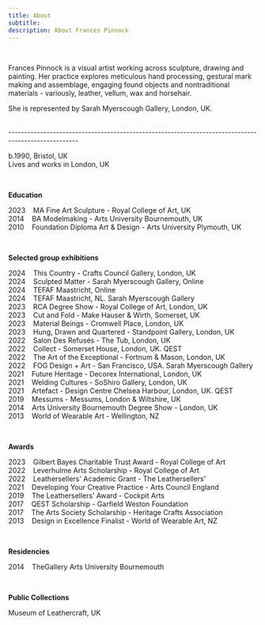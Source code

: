 ```yaml
---
title: About
subtitle: 
description: About Frances Pinnock
---
```

<br />

Frances Pinnock is a visual artist working across sculpture, drawing and painting. Her practice explores meticulous hand processing, gestural mark making and assemblage,  engaging found objects and nontraditional materials - variously, leather, vellum, wax and horsehair. 

She is represented by Sarah Myerscough Gallery, London, UK.

<br />
----------------------------------------------------------------------------------------------------
<br /> 

b.1990, Bristol, UK  
Lives and works in London, UK

<br />


**Education**  

2023&nbsp;&nbsp;&nbsp; MA Fine Art Sculpture - Royal College of Art, UK  
2014&nbsp;&nbsp;&nbsp; BA Modelmaking - Arts University Bournemouth, UK  
2010&nbsp;&nbsp;&nbsp; Foundation Diploma Art & Design - Arts University Plymouth, UK  

<br />


**Selected group exhibitions**  

2024&nbsp;&nbsp;&nbsp; This Country - Crafts Council Gallery, London, UK  
2024&nbsp;&nbsp;&nbsp; Sculpted Matter - Sarah Myerscough Gallery, Online  
2024&nbsp;&nbsp;&nbsp; TEFAF Maastricht, Online  
2024&nbsp;&nbsp;&nbsp; TEFAF Maastricht, NL. Sarah Myerscough Gallery  
2023&nbsp;&nbsp;&nbsp; RCA Degree Show - Royal College of Art, London, UK  
2023&nbsp;&nbsp;&nbsp; Cut and Fold - Make Hauser & Wirth, Somerset, UK  
2023&nbsp;&nbsp;&nbsp; Material Beings - Cromwell Place, London, UK  
2023&nbsp;&nbsp;&nbsp; Hung, Drawn and Quartered - Standpoint Gallery, London, UK  
2022&nbsp;&nbsp;&nbsp; Salon Des Refusés - The Tub, London, UK    
2022&nbsp;&nbsp;&nbsp; Collect - Somerset House, London, UK. QEST  
2022&nbsp;&nbsp;&nbsp; The Art of the Exceptional - Fortnum & Mason, London, UK   
2022&nbsp;&nbsp;&nbsp; FOG Design + Art - San Francisco, USA. Sarah Myerscough Gallery  
2021&nbsp;&nbsp;&nbsp; Future Heritage - Decorex International, London, UK  
2021&nbsp;&nbsp;&nbsp; Welding Cultures - SoShiro Gallery, London, UK  
2021&nbsp;&nbsp;&nbsp; Artefact - Design Centre Chelsea Harbour, London, UK. QEST  
2019&nbsp;&nbsp;&nbsp; Messums - Messums, London & Wiltshire, UK  
2014&nbsp;&nbsp;&nbsp; Arts University Bournemouth Degree Show - London, UK  
2013&nbsp;&nbsp;&nbsp; World of Wearable Art - Wellington, NZ  

<br />  

  
**Awards** 

2023&nbsp;&nbsp;&nbsp; Gilbert Bayes Charitable Trust Award - Royal College of Art  
2022&nbsp;&nbsp;&nbsp; Leverhulme Arts Scholarship - Royal College of Art   
2022&nbsp;&nbsp;&nbsp; Leathersellers' Academic Grant - The Leathersellers'    
2021&nbsp;&nbsp;&nbsp; Developing Your Creative Practice - Arts Council England  
2019&nbsp;&nbsp;&nbsp; The Leathersellers’ Award - Cockpit Arts  
2017&nbsp;&nbsp;&nbsp; QEST Scholarship - Garfield Weston Foundation  
2017&nbsp;&nbsp;&nbsp; The Arts Society Scholarship - Heritage Crafts Association  
2013&nbsp;&nbsp;&nbsp; Design in Excellence Finalist - World of Wearable Art, NZ  

<br />  


**Residencies**
 
2014&nbsp;&nbsp;&nbsp; TheGallery Arts University Bournemouth  

<br /> 


**Public Collections** 

Museum of Leathercraft, UK  

<br />  

 











